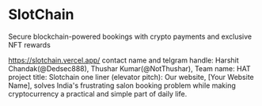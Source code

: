 # SlotChain
Secure blockchain-powered bookings with crypto payments and exclusive NFT rewards

https://slotchain.vercel.app/
contact name and telgram handle: Harshit Chandak(@Dedsec888), Thushar Kumar(@NotThushar), 
Team name: HAT
project title: Slotchain
one liner (elevator pitch): Our website, [Your Website Name], solves India's frustrating salon booking problem while making cryptocurrency a practical and simple part of daily life.
